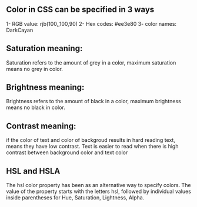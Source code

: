 ## Color in CSS can be specified in 3 ways
1- RGB value:   rjb(100,,100,90)
2- Hex codes:   #ee3e80
3- color names: DarkCayan

## Saturation meaning:
Saturation refers to the amount of grey in a color, maximum saturation means no grey in color.

## Brightness meaning:
Brightness refers to the amount of black in a color, maximum brightness means no black in color.

## Contrast meaning:
if the color of text and color of backgroud results in hard reading text, means they have low contrast.
Text is easier to read when there is high contrast between background color and text color

## HSL and HSLA 
The hsl color property has been as an alternative way to specify colors. The value of the property starts 
with the letters hsl, followed by individual values inside parentheses for Hue, Saturation, Lightness, Alpha.
